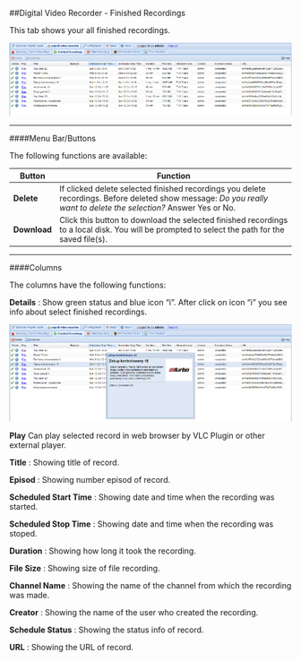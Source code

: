 ##Digital Video Recorder - Finished Recordings

This tab shows your all finished recordings.

!['Finished Recordings' Tab](docresources/finishedrecordings1.png)

---

####Menu Bar/Buttons

The following functions are available:

Button       | Function
-------------|----------
**Delete**   | If clicked delete selected finished recordings you delete recordings. Before deleted show message: _Do you really want to delete the selection?_ Answer Yes or No.
**Download** | Click this button to download the selected finished recordings to a local disk. You will be prompted to select the path for the saved file(s).

---

####Columns

The columns have the following functions:

**Details**
: Show green status and blue icon “i”. After click on icon “i” you see
info about select finished recordings.

![Finished Recording Detail](docresources/finishedrecordings2.png)

**Play**
Can play selected record in web browser by VLC Plugin or other external
player.

**Title**
: Showing title of record.

**Episod**
: Showing number episod of record.

**Scheduled Start Time**
: Showing date and time when the recording was started.

**Scheduled Stop Time**
: Showing date and time when the recording was stoped.

**Duration**
: Showing how long it took the recording.

**File Size**
: Showing size of file recording.

**Channel Name**
: Showing the name of the channel from which the recording was made.

**Creator**
: Showing the name of the user who created the recording.

**Schedule Status**
: Showing the status info of record.

**URL**
: Showing the URL of record.
